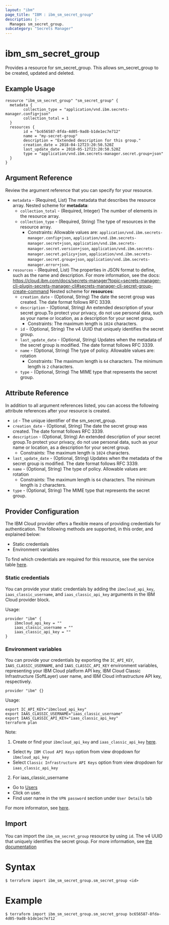 ```yaml
---
layout: "ibm"
page_title: "IBM : ibm_sm_secret_group"
description: |-
  Manages sm_secret_group.
subcategory: "Secrets Manager"
---
```


# ibm_sm_secret_group

Provides a resource for sm_secret_group. This allows sm_secret_group to be created, updated and deleted.

## Example Usage

```hcl
resource "ibm_sm_secret_group" "sm_secret_group" {
  metadata {
		collection_type = "application/vnd.ibm.secrets-manager.config+json"
		collection_total = 1
  }
  resources {
		id = "bc656587-8fda-4d05-9ad8-b1de1ec7e712"
		name = "my-secret-group"
		description = "Extended description for this group."
		creation_date = 2018-04-12T23:20:50.520Z
		last_update_date = 2018-05-12T23:20:50.520Z
		type = "application/vnd.ibm.secrets-manager.secret.group+json"
  }
}
```

## Argument Reference

Review the argument reference that you can specify for your resource.

* `metadata` - (Required, List) The metadata that describes the resource array.
Nested scheme for **metadata**:
	* `collection_total` - (Required, Integer) The number of elements in the resource array.
	* `collection_type` - (Required, String) The type of resources in the resource array.
	  * Constraints: Allowable values are: `application/vnd.ibm.secrets-manager.config+json`, `application/vnd.ibm.secrets-manager.secret+json`, `application/vnd.ibm.secrets-manager.secret.version+json`, `application/vnd.ibm.secrets-manager.secret.policy+json`, `application/vnd.ibm.secrets-manager.secret.group+json`, `application/vnd.ibm.secrets-manager.error+json`.
* `resources` - (Required, List) The properties in JSON format to define, such as the name and description. For more information, see the docs: https://cloud.ibm.com/docs/secrets-manager?topic=secrets-manager-cli-plugin-secrets-manager-cli#secrets-manager-cli-secret-group-create-command
Nested scheme for **resources**:
	* `creation_date` - (Optional, String) The date the secret group was created. The date format follows RFC 3339.
	* `description` - (Optional, String) An extended description of your secret group.To protect your privacy, do not use personal data, such as your name or location, as a description for your secret group.
	  * Constraints: The maximum length is `1024` characters.
	* `id` - (Optional, String) The v4 UUID that uniquely identifies the secret group.
	* `last_update_date` - (Optional, String) Updates when the metadata of the secret group is modified. The date format follows RFC 3339.
	* `name` - (Optional, String) The type of policy. Allowable values are: rotation
	  * Constraints: The maximum length is `64` characters. The minimum length is `2` characters.
	* `type` - (Optional, String) The MIME type that represents the secret group.

## Attribute Reference

In addition to all argument references listed, you can access the following attribute references after your resource is created.

* `id` - The unique identifier of the sm_secret_group.
* `creation_date` - (Optional, String) The date the secret group was created. The date format follows RFC 3339.
* `description` - (Optional, String) An extended description of your secret group.To protect your privacy, do not use personal data, such as your name or location, as a description for your secret group.
  * Constraints: The maximum length is `1024` characters.
* `last_update_date` - (Optional, String) Updates when the metadata of the secret group is modified. The date format follows RFC 3339.
* `name` - (Optional, String) The type of policy. Allowable values are: rotation
  * Constraints: The maximum length is `64` characters. The minimum length is `2` characters.
* `type` - (Optional, String) The MIME type that represents the secret group.

## Provider Configuration

The IBM Cloud provider offers a flexible means of providing credentials for authentication. The following methods are supported, in this order, and explained below:

- Static credentials
- Environment variables

To find which credentials are required for this resource, see the service table [here](https://cloud.ibm.com/docs/ibm-cloud-provider-for-terraform?topic=ibm-cloud-provider-for-terraform-provider-reference#required-parameters).

### Static credentials

You can provide your static credentials by adding the `ibmcloud_api_key`, `iaas_classic_username`, and `iaas_classic_api_key` arguments in the IBM Cloud provider block.

Usage:
```
provider "ibm" {
    ibmcloud_api_key = ""
    iaas_classic_username = ""
    iaas_classic_api_key = ""
}
```

### Environment variables

You can provide your credentials by exporting the `IC_API_KEY`, `IAAS_CLASSIC_USERNAME`, and `IAAS_CLASSIC_API_KEY` environment variables, representing your IBM Cloud platform API key, IBM Cloud Classic Infrastructure (SoftLayer) user name, and IBM Cloud infrastructure API key, respectively.

```
provider "ibm" {}
```

Usage:
```
export IC_API_KEY="ibmcloud_api_key"
export IAAS_CLASSIC_USERNAME="iaas_classic_username"
export IAAS_CLASSIC_API_KEY="iaas_classic_api_key"
terraform plan
```

Note:

1. Create or find your `ibmcloud_api_key` and `iaas_classic_api_key` [here](https://cloud.ibm.com/iam/apikeys).
  - Select `My IBM Cloud API Keys` option from view dropdown for `ibmcloud_api_key`
  - Select `Classic Infrastructure API Keys` option from view dropdown for `iaas_classic_api_key`
2. For iaas_classic_username
  - Go to [Users](https://cloud.ibm.com/iam/users)
  - Click on user.
  - Find user name in the `VPN password` section under `User Details` tab

For more informaton, see [here](https://registry.terraform.io/providers/IBM-Cloud/ibm/latest/docs#authentication).

## Import

You can import the `ibm_sm_secret_group` resource by using `id`. The v4 UUID that uniquely identifies the secret group.
For more information, see [the documentation](https://cloud.ibm.com/docs/secrets-manager)

# Syntax
```
$ terraform import ibm_sm_secret_group.sm_secret_group <id>
```

# Example
```
$ terraform import ibm_sm_secret_group.sm_secret_group bc656587-8fda-4d05-9ad8-b1de1ec7e712
```
